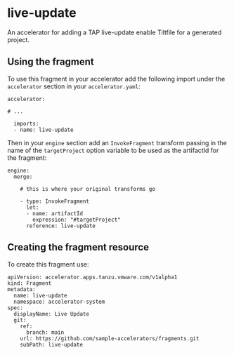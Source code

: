# live-update

An accelerator for adding a TAP live-update enable Tiltfile for a generated project.

## Using the fragment

To use this fragment in your accelerator add the following import under the `accelerator` section in your `accelerator.yaml`:

```
accelerator:

# ...

  imports:
  - name: live-update
```

Then in your `engine` section add an `InvokeFragment` transform passing in the name of the `targetProject` option variable to be used as the artifactId for the fragment:

```
engine:
  merge:

    # this is where your original transforms go
    
    - type: InvokeFragment
      let:
      - name: artifactId
        expression: "#targetProject"
      reference: live-update
```

## Creating the fragment resource

To create this fragment use:

```
apiVersion: accelerator.apps.tanzu.vmware.com/v1alpha1
kind: Fragment
metadata:
  name: live-update
  namespace: accelerator-system
spec:
  displayName: Live Update
  git:
    ref:
      branch: main
    url: https://github.com/sample-accelerators/fragments.git
    subPath: live-update
```
